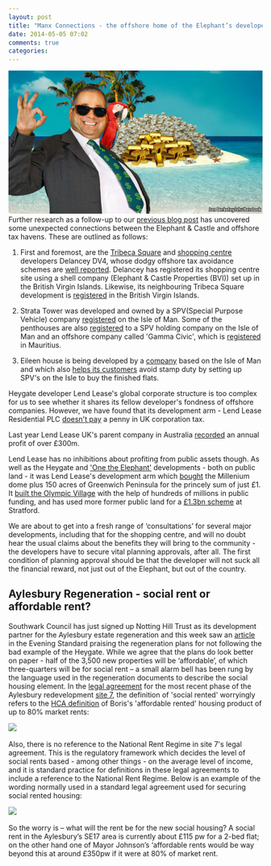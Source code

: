 ```yaml
---
layout: post
title: "Manx Connections - the offshore home of the Elephant’s developers"
date: 2014-05-05 07:02
comments: true
categories: 
---
```

![](/img/taxhaven.jpg)
Further research as a follow-up to our [previous blog post](/2014-04-15-the-elephants-new-ivory-towers/) has uncovered some unexpected connections between the Elephant & Castle and offshore tax havens. These are outlined as follows:

1. First and foremost, are the [Tribeca Square](/tribeca-square) and [shopping centre](/shopping-centre) developers Delancey DV4, whose dodgy offshore tax avoidance schemes are [well reported](http://crappistmartin.github.io/images/PrivateEyeNo1311.pdf). Delancey has registered its shopping centre site using a shell company (Elephant & Castle Properties (BVI)) set up in the British Virgin Islands. Likewise, its neighbouring Tribeca Square development is [registered](http://crappistmartin.github.io/images/LandRegistry_TribecaSquare.pdf) in the British Virgin Islands.

2. Strata Tower was developed and owned by a SPV(Special Purpose Vehicle) company [registered](http://crappistmartin.github.io/images/RegisterTGL251176.pdf) on the Isle of Man. Some of the penthouses are also [registered](http://crappistmartin.github.io/images/StrataPenthouseLRRegister.pdf) to a SPV holding company on the Isle of Man and an offshore company called 'Gamma Civic', which is [registered](/img/LRegister_strata_penthouse.pdf) in Mauritius. 

3. Eileen house is being developed by a [company](https://opencorporates.com/companies/im/113350C) based on the Isle of Man and which also [helps its customers](http://www.theguardian.com/uk/2012/dec/16/london-property-tax-avoidance-offshore) avoid stamp duty by setting up SPV's on the Isle to buy the finished flats.

Heygate developer Lend Lease's global corporate structure is too complex for us to see whether it shares its fellow developer's fondness of offshore companies. However, we have found that its development arm - Lend Lease Residential PLC [doesn't pay](http://crappistmartin.github.io/images/lendleasefinancialreport.pdf) a penny in UK corporation tax. 

Last year Lend Lease UK's parent company in Australia [recorded](http://phx.corporate-ir.net/External.File?item=UGFyZW50SUQ9MjA0NTA3fENoaWxkSUQ9LTF8VHlwZT0z&t=1) an annual profit of over £300m.

Lend Lease has no inhibitions about profiting from public assets though. As well as the Heygate and ['One the Elephant'](http://www.35percent.org/2014-01-11-flogging-the-elephant) developments - both on public land - it was Lend Lease's development arm which [bought](http://www.independent.co.uk/news/business/analysis-and-features/millennium-dome-the-white-elephant-that-learnt-to-fly-8157301.html) the Millenium dome plus 150 acres of Greenwich Peninsula for the princely sum of just £1. It [built the Olympic Village](http://www.thelondonmagazine.co.uk/property-experts/expert-opinions/the-olympic-village.html) with the help of hundreds of millions in public funding, and has used more former public land for a [£1.3bn scheme](http://phx.corporate-ir.net/phoenix.zhtml?c=186950&p=RssLanding&cat=news&id=1888917) at Stratford.  

We are about to get into a fresh range of ‘consultations’ for several major developments, including that for the shopping centre, and will no doubt hear the usual claims about the benefits they will bring to the community - the developers have to secure vital planning approvals, after all. The first condition of planning approval should be that the developer will not suck all the financial reward, not just out of the Elephant, but out of the country.

## Aylesbury Regeneration - social rent or affordable rent?
Southwark Council has just signed up Notting Hill Trust as its development partner for the Aylesbury estate regeneration and this week saw an [article](http://www.standard.co.uk/news/london/south-london-housing-estate-that-tony-blair-forgot-set-to-be-rebuilt-9309864.html) in the Evening Standard praising the regeneration plans for not following the bad example of the Heygate. While we agree that the plans do look better on paper - half of the 3,500 new properties will be ‘affordable’, of which three-quarters will be for social rent – a small alarm bell has been rung by the language used in the regeneration documents to describe the social housing element.
In the [legal agreement](http://planningonline.southwark.gov.uk/DocsOnline/Documents/279910_1.pdf) for the most recent phase of the Aylesbury redevelopment [site 7](http://www.insidehousing.co.uk/lq-wins-work-on-next-phase-of-aylesbury-plan/6522708.article), the definition of 'social rented' worryingly refers to the [HCA definition](http://www.homesandcommunities.co.uk/ourwork/affordable-rent) of Boris's 'affordable rented' housing product of up to 80% market rents:  

![](http://crappistmartin.github.io/images/wolvertons106SR.png)

Also, there is no reference to the National Rent Regime in site 7's legal agreement. This is the regulatory framework which decides the level of social rents based - among other things - on the average level of income, and it is standard practice for definitions in these legal agreements to include a reference to the National Rent Regime. Below is an example of the wording normally used in a standard legal agreement used for securing social rented housing:  

![](http://crappistmartin.github.io/images/heygates106SR.png)

So the worry is – what will the rent be for the new social housing?  A social rent in the Aylesbury’s SE17 area is currently about £115 pw for a 2-bed flat; on the other hand one of Mayor Johnson’s ‘affordable rents would be way beyond this at around £350pw if it were at 80% of market rent.






